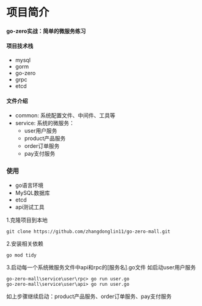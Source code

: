 # 项目简介
#### go-zero实战：简单的微服务练习
#### 项目技术栈
* mysql
* gorm
* go-zero
* grpc
* etcd

#### 文件介绍
* common: 系统配置文件、中间件、工具等
* service: 系统的微服务：
  * user用户服务
  * product产品服务
  * order订单服务
  * pay支付服务

### 使用
* go语言环境
* MySQL数据库
* etcd 
* api测试工具

1.克隆项目到本地
```
git clone https://github.com/zhangdonglin11/go-zero-mall.git
```
2.安装相关依赖
```
go mod tidy
```
3.启动每一个系统微服务文件中api和rpc的[服务名].go文件
如启动user用户服务
```api
go-zero-mall\service\user\rpc> go run user.go
go-zero-mall\service\user\api> go run user.go
```
如上步骤继续启动：product产品服务、order订单服务、pay支付服务
